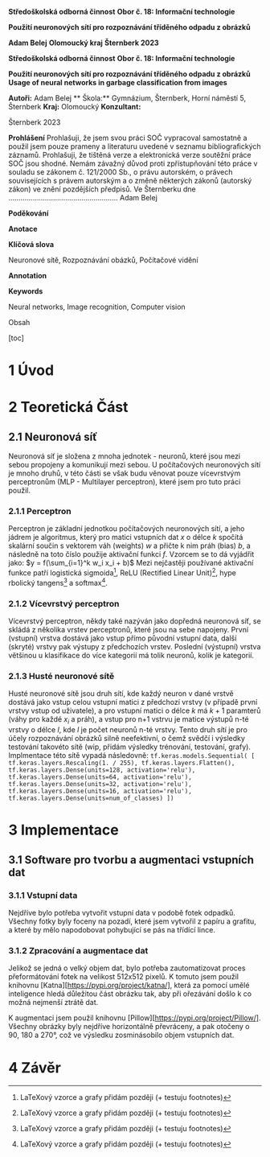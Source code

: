 **Středoškolská odborná činnost**
**Obor č. 18: Informační technologie**

**Použití neuronových sítí pro rozpoznávání tříděného odpadu z obrázků**

**Adam Belej**
**Olomoucký kraj**
**Šternberk 2023**


**Středoškolská odborná činnost**
**Obor č. 18: Informační technologie**

**Použití neuronových sítí pro rozpoznávání tříděného odpadu z obrázků**
**Usage of neural networks in garbage classification from images**

**Autoři:** Adam Belej
** Škola:** Gymnázium, Šternberk, Horní náměstí 5, Šternberk
**Kraj:** Olomoucký
**Konzultant:** 

Šternberk 2023


**Prohlášení**
Prohlašuji, že jsem svou práci SOČ vypracoval samostatně a použil jsem pouze prameny
a literaturu uvedené v seznamu bibliografických záznamů.
Prohlašuji, že tištěná verze a elektronická verze soutěžní práce SOČ jsou shodné.
Nemám závažný důvod proti zpřístupňování této práce v souladu se zákonem č. 121/2000 Sb.,
o právu autorském, o právech souvisejících s právem autorským a o změně některých zákonů
(autorský zákon) ve znění pozdějších předpisů.
Ve Šternberku dne  ………………………………………………
Adam Belej


**Poděkování**


**Anotace**

**Klíčová slova**

Neuronové sítě, Rozpoznávání obázků, Počítačové vidění

**Annotation**

**Keywords**

Neural networks, Image recognition, Computer vision


Obsah

[toc]


# 1 Úvod


# 2 Teoretická Část
## 2.1 Neuronová síť
Neuronová síť je složena z mnoha jednotek - neuronů, které jsou mezi sebou propojeny a komunikují mezi sebou. U počítačových neuronových sítí je mnoho druhů, v této části se však budu věnovat pouze vícevrstvým perceptronům (MLP - Multilayer perceptron), které jsem pro tuto práci použil.
### 2.1.1 Perceptron
Perceptron je základní jednotkou počítačových neuronových sítí, a jeho jádrem je algoritmus, který pro matici vstupních dat $x$ o délce $k$ spočítá skalární součin s vektorem váh (weights) $w$ a přičte k nim práh (bias) $b$, a následně na toto číslo použije aktivační funkci $f$. Vzorcem se to dá vyjádřit jako:
$y = f(\sum_{i=1}^k w_i  x_i + b)$
Mezi nejčastěji používané aktivační funkce patří logistická sigmoida[^1], ReLU (Rectified Linear Unit)[^1], hype rbolický tangens[^1] a softmax[^1]. 

[^1]: LaTeXový vzorce a grafy přidám později (+ testuju footnotes)
### 2.1.2 Vícevrstvý perceptron
Vícevrstvý perceptron, někdy také nazýván jako dopředná neuronová síť, se skládá z několika vrstev perceptronů, které jsou na sebe napojeny. První (vstupní) vrstva dostává jako vstup přímo původní vstupní data, další (skryté) vrstvy pak výstupy z předchozích vrstev. Poslední (výstupní) vrstva většinou u klasifikace do více kategorií má tolik neuronů, kolik je kategorií.  
### 2.1.3 Husté neuronové sítě
Husté neuronové sítě jsou druh sítí, kde každý neuron v dané vrstvě dostává jako vstup celou vstupní matici z předchozí vrstvy (v případě první vrstvy vstup od uživatele), a pro vstupní matici o délce $k$ má $k + 1$ paramterů (váhy pro každé $x_i$ a práh), a vstup pro n+1 vstrvu je matice výstupů n-té vrstvy o délce $l$, kde $l$ je počet neuronů  n-té vrstvy. Tento druh sítí je pro účely rozpoznávání obrázků silně neefektivní, o čemž svědčí i výsledky testování takovéto sítě (wip, přidám výsledky trénování, testování, grafy). Implmentace této sítě vypadá následovně: 
`tf.keras.models.Sequential(
            [
                tf.keras.layers.Rescaling(1. / 255),
                tf.keras.layers.Flatten(),
                tf.keras.layers.Dense(units=128, activation='relu'),
                tf.keras.layers.Dense(units=64, activation='relu'),
                tf.keras.layers.Dense(units=32, activation='relu'),
                tf.keras.layers.Dense(units=16, activation='relu'),
                tf.keras.layers.Dense(units=num_of_classes)
            ])`

# 3 Implementace
## 3.1 Software pro tvorbu a augmentaci vstupních dat
### 3.1.1 Vstupní data
Nejdříve bylo potřeba vytvořit vstupní data v podobě fotek odpadků. Všechny fotky byly foceny na pozadí, které jsem vytvořil z papíru a grafitu, a které by mělo napodobovat pohybující se pás na třídící lince.
### 3.1.2 Zpracování a augmentace dat
Jelikož se jedná o velký objem dat, bylo potřeba zautomatizovat proces přeformátování fotek na velikost 512x512 pixelů. K tomuto jsem použil knihovnu [Katna][https://pypi.org/project/katna/], která za pomocí umělé inteligence hledá důležitou část obrázku tak, aby při ořezávání došlo k co možná nejmenší ztrátě dat. 

K augmentaci jsem použil knihovnu [Pillow][https://pypi.org/project/Pillow/]. Všechny obrázky byly nejdříve horizontálně převráceny, a pak otočeny o 90, 180 a 270°, což ve výsledku zosminásobilo objem vstupních dat.
# 4 Závěr